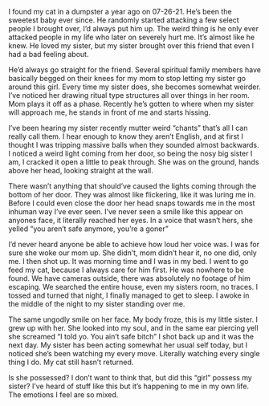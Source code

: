 I found my cat in a dumpster a year ago on 07-26-21. He’s been the sweetest baby ever since. He randomly started attacking a few select people I brought over, I’d always put him up. The weird thing is he only ever attacked people in my life who later on severely hurt me. It’s almost like he knew. He loved my sister, but my sister brought over this friend that even I had a bad feeling about. 


He’d always go straight for the friend. Several spiritual family members have basically begged on their knees for my mom to stop letting my sister go around this girl. Every time my sister does, she becomes somewhat weirder. I’ve noticed her drawing ritual type structures all over things in her room. Mom plays it off as a phase. Recently he’s gotten to where when my sister will approach me, he stands in front of me and starts hissing. 

I’ve been hearing my sister recently mutter weird “chants” that’s all I can really call them. I hear enough to know they aren’t English, and at first I thought I was tripping massive balls when they sounded almost backwards. I noticed a weird light coming from her door, so being the nosy big sister I am, I cracked it open a little to peak through. She was on the ground, hands above her head, looking straight at the wall. 


There wasn’t anything that should’ve caused the lights coming through the bottom of her door. They was almost like flickering, like it was luring me in. Before I could even close the door her head snaps towards me in the most inhuman way I’ve ever seen. I’ve never seen a smile like this appear on anyones face, it literally reached her eyes. In a voice that wasn’t hers, she yelled “you aren’t safe anymore, you’re a goner” 


I’d never heard anyone be able to achieve how loud her voice was. I was for sure she woke our mom up. She didn’t, mom didn’t hear it, no one did, only me. I then shot up. It was morning time and I was in my bed. I went to go feed my cat, because I always care for him first. He was nowhere to be found. We have cameras outside, there was absolutely no footage of him escaping. We searched the entire house, even my sisters room, no traces. I tossed and turned that night, I finally managed to get to sleep. I awoke in the middle of the night to my sister standing over me. 


The same ungodly smile on her face. My body froze, this is my little sister. I grew up with her. She looked into my soul, and in the same ear piercing yell she screamed “I told yo. You ain’t safe bitch” I shot back up and it was the next day. My sister has been acting somewhat her usual self today, but I noticed she’s been watching my every move. Literally watching every single thing I do. My cat still hasn’t returned. 


Is she possessed? I don’t want to think that, but did this “girl” possess my sister? I’ve heard of stuff like this but it’s happening to me in my own life. The emotions I feel are so mixed.